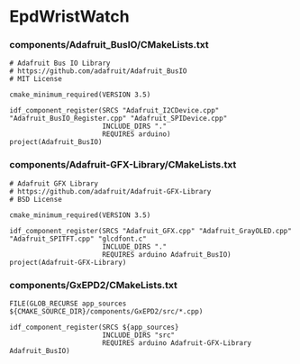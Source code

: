 # EpdWristWatch

### components/Adafruit_BusIO/CMakeLists.txt
```
# Adafruit Bus IO Library
# https://github.com/adafruit/Adafruit_BusIO
# MIT License

cmake_minimum_required(VERSION 3.5)

idf_component_register(SRCS "Adafruit_I2CDevice.cpp" "Adafruit_BusIO_Register.cpp" "Adafruit_SPIDevice.cpp" 
                       INCLUDE_DIRS "."
                       REQUIRES arduino)
project(Adafruit_BusIO)
```

### components/Adafruit-GFX-Library/CMakeLists.txt

```
# Adafruit GFX Library
# https://github.com/adafruit/Adafruit-GFX-Library
# BSD License

cmake_minimum_required(VERSION 3.5)

idf_component_register(SRCS "Adafruit_GFX.cpp" "Adafruit_GrayOLED.cpp" "Adafruit_SPITFT.cpp" "glcdfont.c"
                       INCLUDE_DIRS "."
                       REQUIRES arduino Adafruit_BusIO)
project(Adafruit-GFX-Library)
```

### components/GxEPD2/CMakeLists.txt
```
FILE(GLOB_RECURSE app_sources ${CMAKE_SOURCE_DIR}/components/GxEPD2/src/*.cpp)

idf_component_register(SRCS ${app_sources}
                       INCLUDE_DIRS "src"
                       REQUIRES arduino Adafruit-GFX-Library Adafruit_BusIO)
```